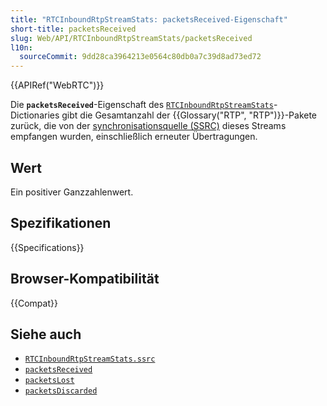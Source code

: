 ```yaml
---
title: "RTCInboundRtpStreamStats: packetsReceived-Eigenschaft"
short-title: packetsReceived
slug: Web/API/RTCInboundRtpStreamStats/packetsReceived
l10n:
  sourceCommit: 9dd28ca3964213e0564c80db0a7c39d8ad73ed72
---
```


{{APIRef("WebRTC")}}

Die **`packetsReceived`**-Eigenschaft des [`RTCInboundRtpStreamStats`](/de/docs/Web/API/RTCInboundRtpStreamStats)-Dictionaries gibt die Gesamtanzahl der {{Glossary("RTP", "RTP")}}-Pakete zurück, die von der [synchronisationsquelle (SSRC)](/de/docs/Web/API/RTCInboundRtpStreamStats/ssrc) dieses Streams empfangen wurden, einschließlich erneuter Übertragungen.

## Wert

Ein positiver Ganzzahlenwert.

## Spezifikationen

{{Specifications}}

## Browser-Kompatibilität

{{Compat}}

## Siehe auch

- [`RTCInboundRtpStreamStats.ssrc`](/de/docs/Web/API/RTCInboundRtpStreamStats/ssrc)
- [`packetsReceived`](/de/docs/Web/API/RTCRemoteInboundRtpStreamStats/packetsReceived)
- [`packetsLost`](/de/docs/Web/API/RTCInboundRtpStreamStats/packetsLost)
- [`packetsDiscarded`](/de/docs/Web/API/RTCInboundRtpStreamStats/packetsLost)
